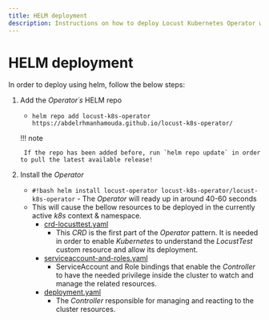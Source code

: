 ```yaml
---
title: HELM deployment
description: Instructions on how to deploy Locust Kubernetes Operator with HELM
---
```


# HELM deployment

In order to deploy using helm, follow the below steps:

1. Add the _Operator´s_ HELM repo
    - `helm repo add locust-k8s-operator https://abdelrhmanhamouda.github.io/locust-k8s-operator/`

    !!! note 
    
        If the repo has been added before, run `helm repo update` in order to pull the latest available release! 

2. Install the _Operator_

    - `#!bash helm install locust-operator locust-k8s-operator/locust-k8s-operator`
          - The _Operator_ will ready up in around 40-60 seconds
    - This will cause the bellow resources to be deployed in the currently active _k8s_ context & namespace.
        - [crd-locusttest.yaml]
            - This _CRD_ is the first part of the _Operator_ pattern. It is needed in order to enable _Kubernetes_ to understand the _LocustTest_
              custom resource and allow its deployment.
        - [serviceaccount-and-roles.yaml]
            - ServiceAccount and Role bindings that enable the _Controller_ to have the needed privilege inside the cluster to watch and
              manage the related resources.
        - [deployment.yaml]
            - The _Controller_ responsible for managing and reacting to the cluster resources.

[//]: # (Resources urls)

[crd-locusttest.yaml]: https://github.com/AbdelrhmanHamouda/locust-k8s-operator/blob/master/kube/crd/locust-test-crd.yaml

[serviceaccount-and-roles.yaml]: https://github.com/AbdelrhmanHamouda/locust-k8s-operator/blob/master/charts/locust-k8s-operator/templates/serviceaccount-and-roles.yaml

[deployment.yaml]: https://github.com/AbdelrhmanHamouda/locust-k8s-operator/blob/master/charts/locust-k8s-operator/templates/deployment.yaml
